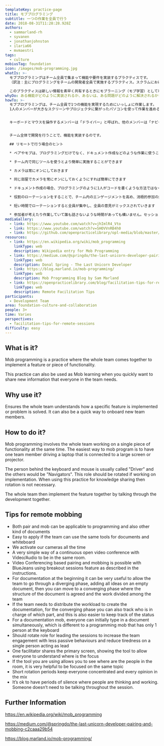 ```yaml
---
templateKey: practice-page
title: モブプログラミング
subtitle: 一つの作業を全員で行う
date: 2018-08-31T11:28:28.928Z
authors:
  - sammarland-rh
  - syvanen
  - jonathanjohnston
  - ilaria66
  - mvmaestri
tags:
  - culture
mobiusTag: foundation
icon: /images/mob-programming.jpg
whatIs: >-
  モブプログラミングはチーム全員で集まって機能や要件を実装するプラクティスです。
  （訳注：主にプログラミングをチームの開発者全員で実施するプラクティス。スクラムにおけるプロダクトオーナーやスクラムマスター、ステークホルダーが参加する場合もある）

  このプラクティスは新しい情報を素早く共有するときにモブラーニング（モブ学習）として利用することも可能です。
whyDo: ある機能がどのように実装されるか、あるいは、ある問題がどのように解決されるかをチーム全体で確認することができます。他にこのプラクティスで、新しいメンバーのオンボーディング（訳注：新しいチームメンバーがチームの一員として機能するまでの活動）を素早く行うことも可能です。
howTo: >-
  モブプログラミングは、チーム全員で1つの機能を実現するためにいっしょに作業します。
  1人のメンバーが大きなスクリーンやプロジェクタに繋がったパソコンを使って作業を進めるのがいちばん簡単な方法です。


  キーボードとマウスを操作するメンバーは「ドライバー」と呼ばれ、他のメンバーは「ナビゲーター」と呼ばれます。作業中、この役割をローテーションさせます。このプラクティスを知識共有などに使う場合は、役割のローテーションは必要ありません。


  チーム全体で開発を行うことで、機能を実装するのです。

  ## リモートで行う場合のヒント

  * ペアやモブは、プログラミングだけでなく、ドキュメント作成などのような作業に使うことができます

  * チーム内で同じツールを使うとより簡単に実施することができます

  * カメラは常にオンにしておきます

  * 同じ部屋でカメラを常にオンにしておくようにすれば簡単にできます

  * ドキュメント作成の場合、プログラミングのように1人がコードを書くような方法ではなく、全員で同時に書くことも可能です。（訳注：同時編集ができるオンラインドキュメントのようなツールを使えば可能）

  * 役割のローテーションをすることで、チーム内のエンゲージメントを高め、消極的参加の解消や飽きないようにすることができます

  * 短い時間でローテーションすると全員が集中し、全員の意見がミックスされていきます

  * 参加者が考えたり作業していて誰も話さないような時間があっても構いません。セッション集絶え間なく話している必要はありません
mediaGallery:
  - link: https://www.youtube.com/watch?v=jhImlR4_Vto
  - link: https://www.youtube.com/watch?v=SHOVVnRB4h0
  - link: https://github.com/openpracticelibrary/opl-media/blob/master/images/mob%20programming.jpg?raw=true
resources:
  - link: https://en.wikipedia.org/wiki/mob_programming
    linkType: web
    description: Wikipedia entry for Mob Programming
  - link: https://medium.com/@springdo/the-last-unicorn-developer-pairing-and-mobbing-c2caaa29b54
    linkType: web
    description: Donal Spring - The Last Unicorn Developer
  - link: https://blog.marland.io/mob-programming/
    linkType: web
    description: Mob Programming Blog by Sam Marland
  - link: https://openpracticelibrary.com/blog/facilitation-tips-for-remote-sessions/
    linkType: web
    description: Remote Facilitation Tips
participants:
  - Development Team
area: foundation-culture-and-collaboration
people: 3+
time: Varies
perspectives:
  - facilitation-tips-for-remote-sessions
difficulty: easy
---
```

## What is it?

Mob programming is a practice where the whole team comes together to implement a feature or piece of functionality.

This practice can also be used as Mob learning when you quickly want to share new information that everyone in the team needs.

## Why use it?

Ensures the whole team understands how a specific feature is implemented or problem is solved. It can also be a quick way to onboard new team members.

## How to do it?

Mob programming involves the whole team working on a single piece of functionality at the same time. The easiest way to mob program is to have one team member driving a laptop that is connected to a large screen or projector.

The person behind the keyboard and mouse is usually called "Driver" and the others would be "Navigators". This role should be rotated if working on implementation. When using this practice for knowledge sharing then rotation is not necessary.

The whole team then implement the feature together by talking through the development together.

## Tips for remote mobbing

* Both pair and mob can be applicable to programming and also other kind of documents
* Easy to apply if the team can use the same tools for documents and whiteboard
* We activate our cameras all the time
* A very simple way of a continuous open video conference with Video/Audio to be in the same room.
* Video Conferencing based pairing and mobbing is possible with BlueJeans using breakout sessions feature as described in the instructions.
* For documentation at the beginning it can be very useful to allow the team to go through a diverging phase, adding all ideas on an empty document, then you can move to a converging phase where the structure of the document is agreed and the work divided among the team
* If the team needs to distribute the workload to create the documentation, for the converging phase you can also  track who is in charge of which part, and this is also easier to keep track of the status
* For a documentation mob, everyone can initially type in a document simultaneously, which is different to a programming mob that has only 1 person at the keyboard
* Should rotate role for leading the sessions to increase the team engagement with less passive behaviours and reduce tiredness on a single person acting as lead
* One facilitator shares the primary screen, showing the tool to allow everyone to understand where is the focus
* If the tool you are using allows you to see where are the people in the room, it is very helpful to be focused on the same topic
* Short rotation periods keep everyone concentrated and every opinion in the mix
* It’s ok to have periods of silence where people are thinking and working. Someone doesn’t need to be talking throughout the session.



## Further Information

<https://en.wikipedia.org/wiki/mob_programming>

<https://medium.com/@springdo/the-last-unicorn-developer-pairing-and-mobbing-c2caaa29b54>

<https://blog.marland.io/mob-programming/>
